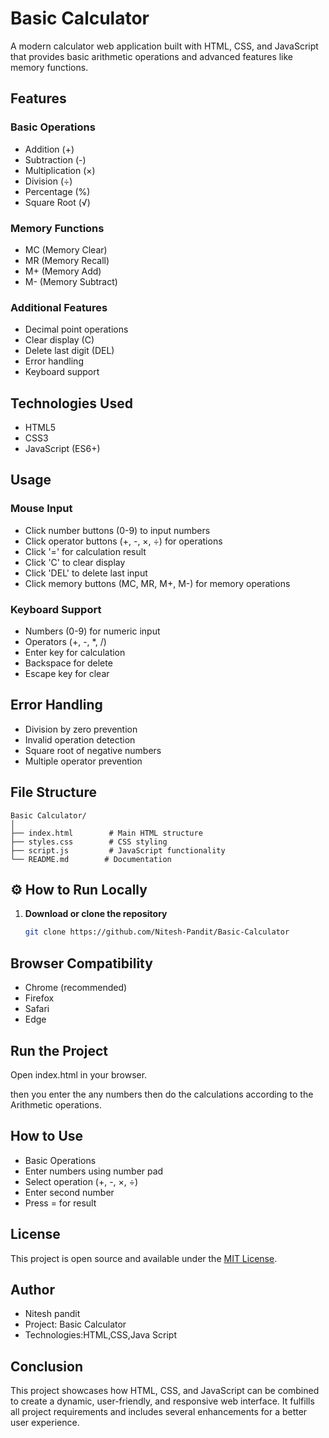# Basic Calculator

A modern calculator web application built with HTML, CSS, and JavaScript that provides basic arithmetic operations and advanced features like memory functions.

## Features

### Basic Operations
- Addition (+)
- Subtraction (-)
- Multiplication (×)
- Division (÷)
- Percentage (%)
- Square Root (√)

### Memory Functions
- MC (Memory Clear)
- MR (Memory Recall)
- M+ (Memory Add)
- M- (Memory Subtract)

### Additional Features
- Decimal point operations
- Clear display (C)
- Delete last digit (DEL)
- Error handling
- Keyboard support

## Technologies Used
- HTML5
- CSS3
- JavaScript (ES6+)

## Usage

### Mouse Input
- Click number buttons (0-9) to input numbers
- Click operator buttons (+, -, ×, ÷) for operations
- Click '=' for calculation result
- Click 'C' to clear display
- Click 'DEL' to delete last input
- Click memory buttons (MC, MR, M+, M-) for memory operations

### Keyboard Support
- Numbers (0-9) for numeric input
- Operators (+, -, *, /)
- Enter key for calculation
- Backspace for delete
- Escape key for clear

## Error Handling
- Division by zero prevention
- Invalid operation detection
- Square root of negative numbers
- Multiple operator prevention

## File Structure
```
Basic Calculator/
│
├── index.html        # Main HTML structure
├── styles.css        # CSS styling
├── script.js         # JavaScript functionality
└── README.md        # Documentation
```

## ⚙️ How to Run Locally

1. **Download or clone the repository**
   ```bash
   git clone https://github.com/Nitesh-Pandit/Basic-Calculator

## Browser Compatibility
- Chrome (recommended)
- Firefox
- Safari
- Edge

## Run the Project

Open index.html in your browser.

 then you enter the any numbers then do the calculations according to the Arithmetic operations.
 
 ## How to Use
- Basic Operations
- Enter numbers using number pad
- Select operation (+, -, ×, ÷)
- Enter second number
- Press = for result
## License
This project is open source and available under the [MIT License](LICENSE).

## Author
- Nitesh pandit
- Project: Basic Calculator
- Technologies:HTML,CSS,Java Script

## Conclusion

This project showcases how HTML, CSS, and JavaScript can be combined to create a dynamic, user-friendly, and responsive web interface.
It fulfills all project requirements and includes several enhancements for a better user experience.
